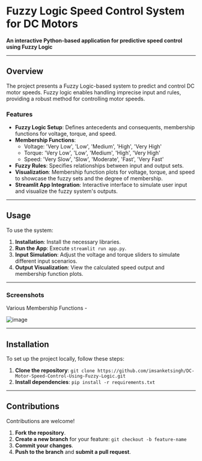 <!-- Project Title with Decorations -->
# Fuzzy Logic Speed Control System for DC Motors
**An interactive Python-based application for predictive speed control using Fuzzy Logic**

---

## Overview

The project presents a Fuzzy Logic-based system to predict and control DC motor speeds. Fuzzy logic enables handling imprecise input and rules, providing a robust method for controlling motor speeds.

### Features

- **Fuzzy Logic Setup**: Defines antecedents and consequents, membership functions for voltage, torque, and speed.
- **Membership Functions**:
  - Voltage: 'Very Low', 'Low', 'Medium', 'High', 'Very High'
  - Torque: 'Very Low', 'Low', 'Medium', 'High', 'Very High'
  - Speed: 'Very Slow', 'Slow', 'Moderate', 'Fast', 'Very Fast'
- **Fuzzy Rules**: Specifies relationships between input and output sets.
- **Visualization**: Membership function plots for voltage, torque, and speed to showcase the fuzzy sets and the degree of membership.
- **Streamlit App Integration**: Interactive interface to simulate user input and visualize the fuzzy system's outputs.

---

## Usage

To use the system:

1. **Installation**: Install the necessary libraries.
2. **Run the App**: Execute `streamlit run app.py`.
3. **Input Simulation**: Adjust the voltage and torque sliders to simulate different input scenarios.
4. **Output Visualization**: View the calculated speed output and membership function plots.

---

### Screenshots
Various Membership Functions - 

![image](https://github.com/imsanketsingh/DC-Motor-Speed-Control-Using-Fuzzy-Logic/assets/77242965/5d4b9dc0-09fc-4803-8e55-6c64f75bc919)

---

## Installation

To set up the project locally, follow these steps:

1. **Clone the repository**: `git clone https://github.com/imsanketsingh/DC-Motor-Speed-Control-Using-Fuzzy-Logic.git`
2. **Install dependencies**: `pip install -r requirements.txt`

---

## Contributions

Contributions are welcome!

1. **Fork the repository**.
2. **Create a new branch** for your feature: `git checkout -b feature-name`
3. **Commit your changes**.
4. **Push to the branch** and **submit a pull request**.

